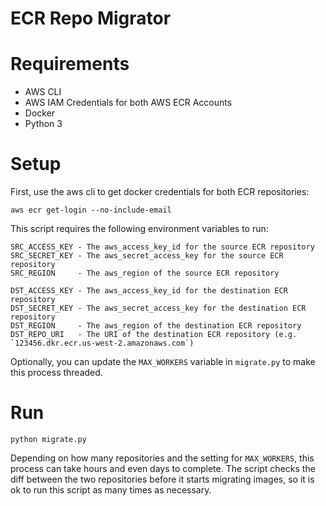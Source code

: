 # ECR Repo Migrator

# Requirements
* AWS CLI
* AWS IAM Credentials for both AWS ECR Accounts
* Docker
* Python 3

# Setup
First, use the aws cli to get docker credentials for both ECR repositories:
```
aws ecr get-login --no-include-email
```

This script requires the following environment variables to run:
```
SRC_ACCESS_KEY - The aws_access_key_id for the source ECR repository
SRC_SECRET_KEY - The aws_secret_access_key for the source ECR repository
SRC_REGION     - The aws_region of the source ECR repository

DST_ACCESS_KEY - The aws_access_key_id for the destination ECR repository
DST_SECRET_KEY - The aws_secret_access_key for the destination ECR repository
DST_REGION     - The aws_region of the destination ECR repository
DST_REPO_URI   - The URI of the destination ECR repository (e.g. `123456.dkr.ecr.us-west-2.amazonaws.com`)
```

Optionally, you can update the `MAX_WORKERS` variable in `migrate.py` to make this process threaded. 

# Run
```
python migrate.py
```

Depending on how many repositories and the setting for `MAX_WORKERS`, this process can take hours and even days to complete.
The script checks the diff between the two repositories before it starts migrating images, so it is ok to run this script 
as many times as necessary.
